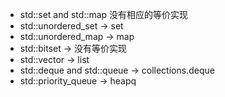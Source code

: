 - std::set and std::map 没有相应的等价实现
- std::unordered_set -> set
- std::unordered_map -> map
- std::bitset -> 没有等价实现
- std::vector -> list
- std::deque and std::queue -> collections.deque
- std::priority_queue -> heapq
